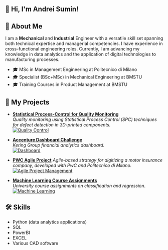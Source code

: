 ## 👋 Hi, I'm Andrei Sumin!


## 📘 About Me
I am a **Mechanical** and **Industrial** Engineer with a versatile skill set spanning both technical expertise and managerial competencies. I have experience in cross-functional engineering roles. Currently, I am advancing my knowledge in data analytics and the application of digital technologies to manufacturing processes.

- 🎓 MSc in Management Engineering at Politecnico di Milano
- 🎓 Specialist (BSc+MSc) in Mechanical Engineering at BMSTU
- 🎓 Training Courses in Product Management at BMSTU


## 📂 My Projects 

- [**Statistical Process-Control for Quality Monitoring**](https://github.com/Andrei-Sumin/Statistical-Process-Control-for-Quality-Monitoring/blob/main/README.md)  
  *Quality monitoring using Statistical Process Control (SPC) techniques for defect detection in 3D-printed components.*<br>
  [![Quality Control](https://img.shields.io/badge/Quality%20Control-91c7d6?style=flat&labelColor=91c7d6)](https://github.com/Andrei-Sumin/Statistical-Process-Control-for-Quality-Monitoring/blob/main/README.md)

- [**Accenture Dashboard Challenge**](https://github.com/Andrei-Sumin/Accenture-Dashboard-Challenge)  
  *Kering Group financial analytics dashboard.*<br>
  [![Dashboard](https://img.shields.io/badge/Dashboard-A8D5BA?style=flat&labelColor=A8D5BA)](https://github.com/Andrei-Sumin/Accenture-Dashboard-Challenge)

- [**PWC Agile Project**](https://github.com/Andrei-Sumin/PWC-Agile-Project-Management)
  *Agile-based strategy for digitizing a motor insurance company, developed with PwC and Politecnico di Milano.*<br>
  [![Agile Project Management](https://img.shields.io/badge/Agile%20Project%20Management-FBE6C2?style=flat&labelColor=FBE6C2)](https://github.com/Andrei-Sumin/sicura-agile-project)

- [**Machine Learning Course Assignments**](https://github.com/Andrei-Sumin/Machine-Learning-class-assignments)  
  *University course assignments on classification and regression*.<br>
  [![Machine Learning](https://img.shields.io/badge/Machine-Learning-FAD4C0?style=flat&labelColor=FAD4C0)](https://github.com/Andrei-Sumin/Machine-Learning-class-assignments)

  


## 🛠 Skills
- Python (data analytics applications)
- SQL
- PowerBI
- EXCEL
- Various CAD software
